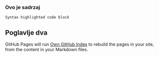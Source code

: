 ### Ovo je sadrzaj
```markdown
Syntax highlighted code block
```
## Poglavlje dva

GitHub Pages will run [Own GitHub Index](https://forcebook.github.io/sadrzaj/) to rebuild the pages in your site, from the content in your Markdown files.
